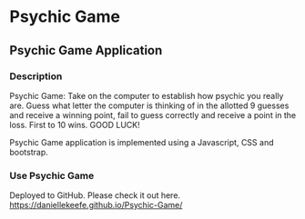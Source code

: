 # Psychic Game

## Psychic Game Application
### Description
Psychic Game: Take on the computer to establish how psychic you really are.  Guess what letter the computer is thinking of in the allotted 9 guesses and receive a winning point, fail to guess correctly and receive a point in the loss.  First to 10 wins. GOOD LUCK!

Psychic Game application is implemented using a Javascript, CSS and bootstrap.

### Use Psychic Game
Deployed to GitHub. Please check it out here. https://daniellekeefe.github.io/Psychic-Game/
